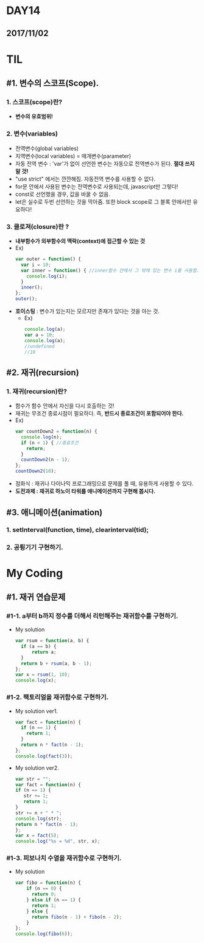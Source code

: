 # DAY14

## 2017/11/02

# TIL

## #1\. 변수의 스코프(Scope).

  ### 1\. 스코프(scope)란?

  - **변수의 유효범위!**

  ### 2\. 변수(variables)

  - 전역변수(global variables)
  - 지역변수(local variables) = 매개변수(parameter)
  - 자동 전역 변수 : 'var'가 없이 선언한 변수는 자동으로 전역변수가 된다. **절대 쓰지 말 것!**
  - "use strict" 에서는 깐깐해짐. 자동전역 변수를 사용할 수 없다.
  - for문 안에서 사용된 변수는 전역변수로 사용되는데, javascript만 그렇다!
  - const로 선언했을 경우, 값을 바꿀 수 없음.
  - let은 실수로 두번 선언하는 것을 막아줌. 또한 block scope로 그 블록 안에서만 유요하다!

  ### 3\. 클로져(closure)란 ?
  - **내부함수가 외부함수의 맥락(context)에 접근할 수 있는 것**
  - Ex)
    ```javascript
    var outer = function() {
      var i = 10;
      var inner = function() { //inner함수 안에서 그 밖에 있는 변수 i를 사용함.
        console.log(i);
      }
      inner();
    };
    outer();
    ```
  - **호이스팅** : 변수가 있는지는 모르지만 존재가 있다는 것을 아는 것.
    - Ex)
      ```javascript
      console.log(a);
      var a = 10;
      console.log(a);
      //undefined
      //10
      ```

## #2\. 재귀(recursion)
  ### 1. 재귀(recursion)란?
  - 함수가 함수 안에서 자신을 다시 호출하는 것!
  - 재귀는 무조건 종료시점이 필요하다. 즉, **반드시 종료조건이 포함되어야 한다.**
  - Ex)
    ```javascript
    var countDown2 = function(n) {
      console.log(n);
      if (n < 1) { //종료조건
        return;
      }
      countDown2(n - 1);
    };
    countDown2(10);
    ```
  - 점화식 : 재귀나 다이나믹 프로그래밍으로 문제를 풀 때, 유용하게 사용할 수 있다.
  - **도전과제 : 재귀로 하노이 타워를 애니메이션까지 구현해 봅시다.**

## #3\. 애니메이션(animation)
  ### 1. setInterval(function, time), clearinterval(tid);
  ### 2. 공튕기기 구현하기.
  
# My Coding
  ## #1. 재귀 연습문제
  ### #1-1. a부터 b까지 정수를 더해서 리턴해주는 재귀함수를 구현하기.
  - My solution
    ```javascript
    var rsum = function(a, b) {
      if (a == b) {
          return a;
      }
      return b + rsum(a, b - 1);
    };
    var x = rsum(1, 10);
    console.log(x);
    ```
  ### #1-2. 팩토리얼을 재귀함수로 구현하기.
  - My solution ver1.
    ```javascript
    var fact = function(n) {
      if (n == 1) {
        return 1;
      }
      return n * fact(n - 1);
    };
    console.log(fact(3));
    ```
  - My solution ver2.
    ```javascript
    var str = "";
    var fact = function(n) {
    if (n == 1) {
       str += 1;
       return 1;
    }
    str += n + " * ";
    console.log(str);
    return n * fact(n - 1);
    };
    var x = fact(5);
    console.log("%s = %d", str, x);
    ```
  ### #1-3. 피보나치 수열을 재귀함수로 구현하기.
  - My solution
    ```javascript
    var fibo = function(n) {
        if (n == 0) {
          return 0;
        } else if (n == 1) {
          return 1;
        } else {
          return fibo(n - 1) + fibo(n - 2);
        }
    };
    console.log(fibo(6));
    ```
